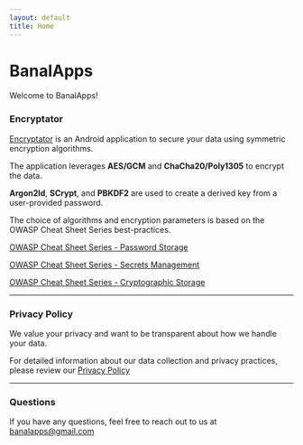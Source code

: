 ```yaml
---
layout: default
title: Home
---
```


# BanalApps

Welcome to BanalApps!

### Encryptator

[Encryptator](https://play.google.com/store/apps/details?id=lu.monks.banalapps.encryptator) is an Android application to secure your data using symmetric encryption algorithms.

The application leverages **AES/GCM** and **ChaCha20/Poly1305** to encrypt the data.

**Argon2Id**, **SCrypt**, and **PBKDF2** are used to create a derived key from a user-provided password.

The choice of algorithms and encryption parameters is based on the OWASP Cheat Sheet Series best-practices.

[OWASP Cheat Sheet Series - Password Storage](https://cheatsheetseries.owasp.org/cheatsheets/Password_Storage_Cheat_Sheet.html)

[OWASP Cheat Sheet Series - Secrets Management](https://cheatsheetseries.owasp.org/cheatsheets/Secrets_Management_Cheat_Sheet.html#71-encryption-types-to-use)

[OWASP Cheat Sheet Series - Cryptographic Storage](https://cheatsheetseries.owasp.org/cheatsheets/Cryptographic_Storage_Cheat_Sheet.html)

---

### Privacy Policy

We value your privacy and want to be transparent about how we handle your data.

For detailed information about our data collection and privacy practices, please review our [Privacy Policy](https://banalapps.monks.lu/PRIVACY)

---

### Questions

If you have any questions, feel free to reach out to us at [banalapps@gmail.com](mailto:banalapps@gmail.com)
